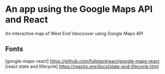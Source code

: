 # An app using the Google Maps API and React
An interactive map of West End Vancouver using Google Maps API

## Fonts
[google-maps-react] https://github.com/fullstackreact/google-maps-react
[react state and lifecycle] https://reactjs.org/docs/state-and-lifecycle.html
